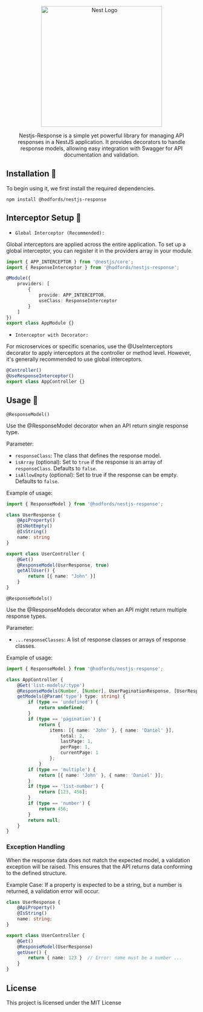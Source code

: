 <p align="center">
  <a href="http://opensource.hodfords.uk" target="blank"><img src="https://opensource.hodfords.uk/img/logo.svg" width="320" alt="Nest Logo" /></a>
</p>

<p align="center">
Nestjs-Response is a simple yet powerful library for managing API responses in a NestJS application. It provides decorators to handle response models, allowing easy integration with Swagger for API documentation and validation.
</p>

## Installation 🤖
To begin using it, we first install the required dependencies.
```
npm install @hodfords/nestjs-response
```

## Interceptor Setup 🚀
- `Global Interceptor (Recommended):`

Global interceptors are applied across the entire application. To set up a global interceptor, you can register it in the providers array in your module.

```typescript
import { APP_INTERCEPTOR } from '@nestjs/core';
import { ResponseInterceptor } from '@hodfords/nestjs-response';

@Module({
	providers: [
		{
			provide: APP_INTERCEPTOR,
			useClass: ResponseInterceptor
		}
	]
})
export class AppModule {}
```

- `Interceptor with Decorator:`

For microservices or specific scenarios, use the @UseInterceptors decorator to apply interceptors at the controller or method level. However, it's generally recommended to use global interceptors.



```typescript
@Controller()
@UseResponseInterceptor()
export class AppController {}
```

## Usage 🚀
`@ResponseModel()`

Use the @ResponseModel decorator when an API return single response type.

Parameter:
- `responseClass`: The class that defines the response model.
- `isArray` (optional): Set to `true` if the response is an array of `responseClass`. Defaults to `false`.
- `isAllowEmpty` (optional): Set to true if the response can be empty. Defaults to `false`.

Example of usage:

```typescript
import { ResponseModel } from '@hodfords/nestjs-response';

class UserResponse {
    @ApiProperty()
    @IsNotEmpty()
    @IsString()
    name: string
}

export class UserController {
    @Get()
    @ResponseModel(UserResponse, true)
    getAllUser() {
        return [{ name: "John" }]
    }
}

```

`@ResponseModels()`

Use the @ResponseModels decorator when an API might return multiple response types.

Parameter:
- `...responseClasses`: A list of response classes or arrays of response classes.

Example of usage:
```typescript
import { ResponseModel } from '@hodfords/nestjs-response';

class AppController {
	@Get('list-models/:type')
	@ResponseModels(Number, [Number], UserPaginationResponse, [UserResponse], undefined, null)
	getModels(@Param('type') type: string) {
		if (type == 'undefined') {
			return undefined;
		}
		if (type == 'pagination') {
			return {
				items: [{ name: 'John' }, { name: 'Daniel' }],
					total: 2,
					lastPage: 1,
					perPage: 1,
					currentPage: 1
				};
			}
		if (type == 'multiple') {
			return [{ name: 'John' }, { name: 'Daniel' }];
		}
		if (type == 'list-number') {
			return [123, 456];
		}
		if (type == 'number') {
			return 456;
		}
		return null;
	}
}

```

### Exception Handling

When the response data does not match the expected model, a validation exception will be raised. This ensures that the API returns data conforming to the defined structure.

Example Case: If a property is expected to be a string, but a number is returned, a validation error will occur.

```typescript
class UserResponse {
    @ApiProperty()
    @IsString()
    name: string;
}

export class UserController {
    @Get()
    @ResponseModel(UserResponse)
    getUser() {
        return { name: 123 }  // Error: name must be a number ...
    }
}

```


## License
This project is licensed under the MIT License
